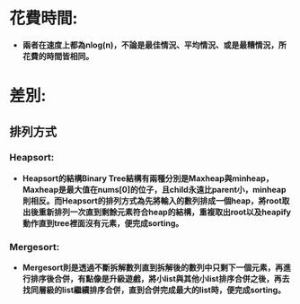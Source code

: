 # 花費時間:
* **兩者在速度上都為nlog(n)，不論是最佳情況、平均情況、或是最糟情況，所花費的時間皆相同。**
# 差別:
## 排列方式
### Heapsort:
* **Heapsort的結構Binary Tree結構有兩種分別是Maxheap與minheap，Maxheap是最大值在nums[0]的位子，且child永遠比parent小，minheap則相反。而Heapsort的排列方式為先將輸入的數列排成一個heap，將root取出後重新排列一次直到剩餘元素符合heap的結構，重複取出root以及heapify動作直到tree裡面沒有元素，便完成sorting。**

### Mergesort:
* **Mergesort則是透過不斷拆解數列直到拆解後的數列中只剩下一個元素，再進行排序後合併，有點像是升級遊戲，將小list與其他小list排序合併之後，再去找同層級的list繼續排序合併，直到合併完成最大的list時，便完成sorting。**

